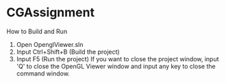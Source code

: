 # CGAssignment

How to Build and Run

1. Open OpenglViewer.sln
2. Input Ctrl+Shift+B (Build the project)
3. Input F5 (Run the project)
If you want to close the project window, input 'Q' to close the OpenGL Viewer window and input any key to close the command window.

